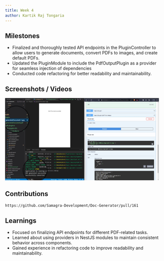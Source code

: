 ```yaml
---
title: Week 4
author: Kartik Raj Tongaria  
---
```


## Milestones
- Finalized and thoroughly tested API endpoints in the PluginController to allow users to generate documents, convert PDFs to images, and create default PDFs.
-  Updated the PluginModule to include the PdfOutputPlugin as a provider for seamless injection of dependencies
- Conducted code refactoring for better readability and maintainability.

## Screenshots / Videos 

![Generated png](../../../../../assets/Generatepng.jpg)


## Contributions
    
    https://github.com/Samagra-Development/Doc-Generator/pull/161

## Learnings
- Focused on finalizing API endpoints for different PDF-related tasks.
- Learned about using providers in NestJS modules to maintain consistent behavior across components.
- Gained experience in refactoring code to improve readability and maintainability.
